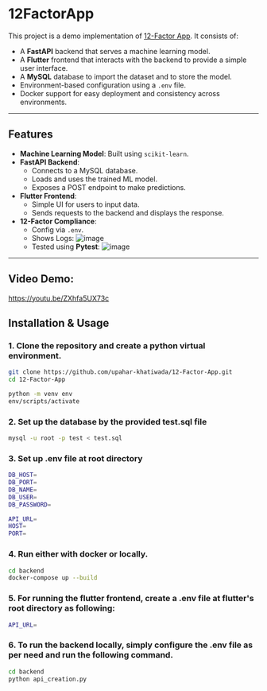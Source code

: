 # 12FactorApp

This project is a demo implementation of [12-Factor App](https://12factor.net/). It consists of:

- A **FastAPI** backend that serves a machine learning model.
- A **Flutter** frontend that interacts with the backend to provide a simple user interface.
- A **MySQL** database to import the dataset and to store the model.
- Environment-based configuration using a `.env` file.
- Docker support for easy deployment and consistency across environments.

---

## Features

- **Machine Learning Model**: Built using `scikit-learn`.
- **FastAPI Backend**:
  - Connects to a MySQL database.
  - Loads and uses the trained ML model.
  - Exposes a POST endpoint to make predictions.
- **Flutter Frontend**:
  - Simple UI for users to input data.
  - Sends requests to the backend and displays the response.
- **12-Factor Compliance**:
  - Config via `.env`.
  - Shows Logs:
    ![image](https://github.com/user-attachments/assets/a85c7874-e344-4439-baf4-6c3e7ada28fe)
  - Tested using **Pytest**:
    ![image](https://github.com/user-attachments/assets/0aa8ef63-c106-4e34-aefd-7e16e738d34d)

---

## Video Demo:
https://youtu.be/ZXhfa5UX73c

## Installation & Usage

### 1. Clone the repository and create a python virtual environment.

```bash
git clone https://github.com/upahar-khatiwada/12-Factor-App.git
cd 12-Factor-App

python -m venv env
env/scripts/activate
```

### 2. Set up the database by the provided **test.sql** file

```bash 
mysql -u root -p test < test.sql
```

### 3. Set up .env file at root directory

```bash
DB_HOST=
DB_PORT=
DB_NAME=
DB_USER=
DB_PASSWORD=

API_URL=
HOST=
PORT=
```

### 4. Run either with docker or locally.

```bash
cd backend
docker-compose up --build
```

### 5. For running the flutter frontend, create a .env file at flutter's root directory as following:
```bash
API_URL=
```

### 6. To run the backend locally, simply configure the .env file as per need and run the following command.

```bash
cd backend
python api_creation.py
```

